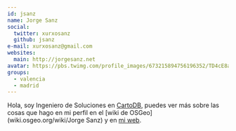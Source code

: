 ```yaml
---
id: jsanz
name: Jorge Sanz
social:
  twitter: xurxosanz
  github: jsanz
e-mail: xurxosanz@gmail.com
websites:
  main: http://jorgesanz.net
avatar: https://pbs.twimg.com/profile_images/673215894756196352/TD4cE8a1_400x400.jpg
groups:
  - valencia
  - madrid
---
```


Hola, soy Ingeniero de Soluciones en [CartoDB](http://cartodb.com), puedes ver más 
sobre las cosas que hago en mi perfil en el [wiki de OSGeo](wiki.osgeo.org/wiki/Jorge Sanz) 
y en [mi web](http://jorgesanz.net).
